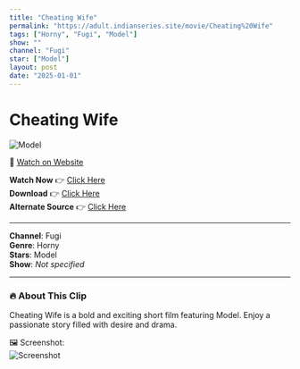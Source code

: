 ```yaml
---
title: "Cheating Wife"
permalink: "https://adult.indianseries.site/movie/Cheating%20Wife"
tags: ["Horny", "Fugi", "Model"]
show: ""
channel: "Fugi"
star: ["Model"]
layout: post
date: "2025-01-01"
---
```


# Cheating Wife

![Model](https://shorts.desisins.com/wp-content/uploads/2024/07/Cheating-Wife-DesiSins.com_.jpg)

🔗 [Watch on Website](https://adult.indianseries.site/movie/Cheating%20Wife)

**Watch Now** 👉 [Click Here](https://adult.indianseries.site/movie/Cheating%20Wife)  
**Download** 👉 [Click Here](https://adult.indianseries.site/movie/Cheating%20Wife)  
**Alternate Source** 👉 [Click Here](https://adult.indianseries.site/movie/Cheating%20Wife)

---

**Channel**: Fugi  
**Genre**: Horny  
**Stars**: Model  
**Show**: *Not specified*

---

### 🔥 About This Clip

Cheating Wife is a bold and exciting short film featuring Model. Enjoy a passionate story filled with desire and drama.
 
🖼️ Screenshot:  
![Screenshot](https://shorts.desisins.com/wp-content/uploads/2024/07/Cheating-Wife-DesiSins.com_.jpg)
